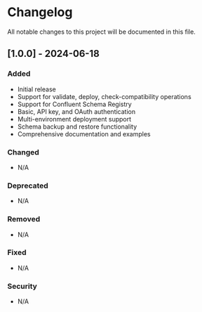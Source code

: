 # Changelog

All notable changes to this project will be documented in this file.

## [1.0.0] - 2024-06-18

### Added
- Initial release
- Support for validate, deploy, check-compatibility operations
- Support for Confluent Schema Registry
- Basic, API key, and OAuth authentication
- Multi-environment deployment support
- Schema backup and restore functionality
- Comprehensive documentation and examples

### Changed
- N/A

### Deprecated
- N/A

### Removed
- N/A

### Fixed
- N/A

### Security
- N/A